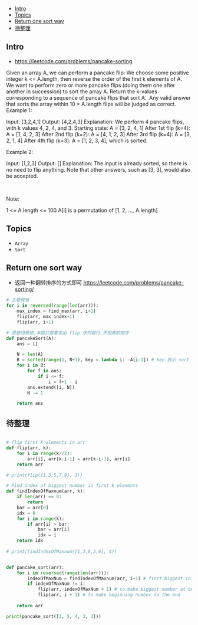 - [Intro](#intro)
- [Topics](#topics)
- [Return one sort way](#return-one-sort-way)
- [待整理](#%e5%be%85%e6%95%b4%e7%90%86)

## Intro

- https://leetcode.com/problems/pancake-sorting

Given an array A, we can perform a pancake flip: We choose some positive integer k <= A.length, then reverse the order of the first k elements of A.  We want to perform zero or more pancake flips (doing them one after another in succession) to sort the array A.
Return the k-values corresponding to a sequence of pancake flips that sort A.  Any valid answer that sorts the array within 10 * A.length flips will be judged as correct.
 
Example 1:

Input: [3,2,4,1]
Output: [4,2,4,3]
Explanation: 
We perform 4 pancake flips, with k values 4, 2, 4, and 3.
Starting state: A = [3, 2, 4, 1]
After 1st flip (k=4): A = [1, 4, 2, 3]
After 2nd flip (k=2): A = [4, 1, 2, 3]
After 3rd flip (k=4): A = [3, 2, 1, 4]
After 4th flip (k=3): A = [1, 2, 3, 4], which is sorted. 


Example 2:

Input: [1,2,3]
Output: []
Explanation: The input is already sorted, so there is no need to flip anything.
Note that other answers, such as [3, 3], would also be accepted.

 

Note:

1 <= A.length <= 100
A[i] is a permutation of [1, 2, ..., A.length]



## Topics

- `Array`
- `Sort`



## Return one sort way

- 返回一种翻转排序的方式即可 https://leetcode.com/problems/pancake-sorting/

```py
# 主要思想
for i in reversed(range(len(arr))):
    max_index = find_max(arr, i+1)
    flip(arr, max_index+1)
    flip(arr, i+1)

# 思想归思想,本题只需要求出 flip 序列就行,不用真的排序
def pancakeSort(A):
    ans = []

    N = len(A)
    B = sorted(range(1, N+1), key = lambda i: -A[i-1]) # key 表示 sort by -A[i-1], 但是这里的i是什么意思?
    for i in B:
        for f in ans:
            if i <= f:
                i = f+1 - i
        ans.extend([i, N])
        N -= 1

    return ans
```



## 待整理


```py

# flip first k elements in arr
def flip(arr, k):
    for i in range(k//2):
        arr[i], arr[k-i-1] = arr[k-i-1], arr[i]
    return arr

# print(flip([1,3,5,7,9], 3))

# Find index of biggest number in first k elements
def findIndexOfMaxnum(arr, k):
    if len(arr) == 0:
        return
    bar = arr[0]
    idx = 0
    for i in range(k):
        if arr[i] > bar:
            bar = arr[i]
            idx = i
    return idx
      
# print(findIndexOfMaxnum([1,3,8,5,6], 4))


def pancake_sort(arr):
    for i in reversed(range(len(arr))):
        indexOfMaxNum = findIndexOfMaxnum(arr, i+1) # first biggest in first k
        if indexOfMaxNum != i:
            flip(arr, indexOfMaxNum + 1) # to make biggest number at beginning
            flip(arr, i + 1) # to make beginning number to the end
        
    return arr

print(pancake_sort([1, 5, 4, 3, 2]))
```

